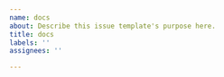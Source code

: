 ```yaml
---
name: docs
about: Describe this issue template's purpose here.
title: docs
labels: ''
assignees: ''

---
```




